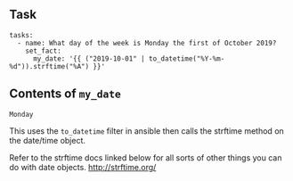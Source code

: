 
## Task
```
tasks:                                                                                                                                                             
  - name: What day of the week is Monday the first of October 2019?                                                                                                                                               
    set_fact:                                                                                                                                                      
      my_date: '{{ ("2019-10-01" | to_datetime("%Y-%m-%d")).strftime("%A") }}'   
```

## Contents of `my_date`
```
Monday
```

This uses the `to_datetime` filter in ansible then calls the strftime method on the date/time object.

Refer to the strftime docs linked below for all sorts of other things you can do with date objects.
http://strftime.org/


